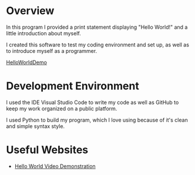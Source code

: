 # Overview

In this program I provided a print statement displaying "Hello World!" and a little introduction about myself.

I created this software to test my coding environment and set up, as well as to introduce myself as a programmer.

[HelloWorldDemo](https://youtu.be/VU0wvTN5c70)

# Development Environment

I used the IDE Visual Studio Code to write my code as well as GitHub to keep my work organized on a public platform.

I used Python to build my program, which I love using because of it's clean and simple syntax style. 

# Useful Websites

* [Hello World Video Demonstration](https://video.byui.edu/media/t/1_zyyx43ke)
